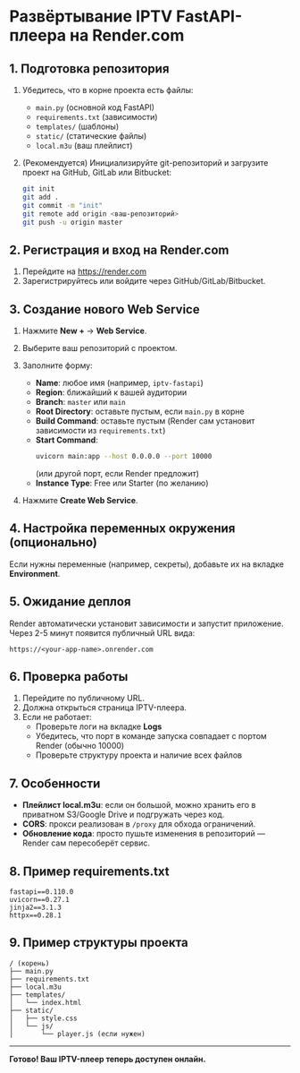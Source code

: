 # Развёртывание IPTV FastAPI-плеера на Render.com

## 1. Подготовка репозитория

1. Убедитесь, что в корне проекта есть файлы:
   - `main.py` (основной код FastAPI)
   - `requirements.txt` (зависимости)
   - `templates/` (шаблоны)
   - `static/` (статические файлы)
   - `local.m3u` (ваш плейлист)

2. (Рекомендуется) Инициализируйте git-репозиторий и загрузите проект на GitHub, GitLab или Bitbucket:
   ```sh
   git init
   git add .
   git commit -m "init"
   git remote add origin <ваш-репозиторий>
   git push -u origin master
   ```

## 2. Регистрация и вход на Render.com

1. Перейдите на https://render.com
2. Зарегистрируйтесь или войдите через GitHub/GitLab/Bitbucket.

## 3. Создание нового Web Service

1. Нажмите **New +** → **Web Service**.
2. Выберите ваш репозиторий с проектом.
3. Заполните форму:
   - **Name**: любое имя (например, `iptv-fastapi`)
   - **Region**: ближайший к вашей аудитории
   - **Branch**: `master` или `main`
   - **Root Directory**: оставьте пустым, если `main.py` в корне
   - **Build Command**: оставьте пустым (Render сам установит зависимости из `requirements.txt`)
   - **Start Command**: 
     ```sh
     uvicorn main:app --host 0.0.0.0 --port 10000
     ```
     (или другой порт, если Render предложит)
   - **Instance Type**: Free или Starter (по желанию)

4. Нажмите **Create Web Service**.

## 4. Настройка переменных окружения (опционально)

Если нужны переменные (например, секреты), добавьте их на вкладке **Environment**.

## 5. Ожидание деплоя

Render автоматически установит зависимости и запустит приложение. Через 2-5 минут появится публичный URL вида:
```
https://<your-app-name>.onrender.com
```

## 6. Проверка работы

1. Перейдите по публичному URL.
2. Должна открыться страница IPTV-плеера.
3. Если не работает:
   - Проверьте логи на вкладке **Logs**
   - Убедитесь, что порт в команде запуска совпадает с портом Render (обычно 10000)
   - Проверьте структуру проекта и наличие всех файлов

## 7. Особенности

- **Плейлист local.m3u**: если он большой, можно хранить его в приватном S3/Google Drive и подгружать через код.
- **CORS**: прокси реализован в `/proxy` для обхода ограничений.
- **Обновление кода**: просто пушьте изменения в репозиторий — Render сам пересоберёт сервис.

## 8. Пример requirements.txt

```
fastapi==0.110.0
uvicorn==0.27.1
jinja2==3.1.3
httpx==0.28.1
```

## 9. Пример структуры проекта

```
/ (корень)
├── main.py
├── requirements.txt
├── local.m3u
├── templates/
│   └── index.html
├── static/
│   ├── style.css
│   └── js/
│       └── player.js (если нужен)
```

---

**Готово! Ваш IPTV-плеер теперь доступен онлайн.** 